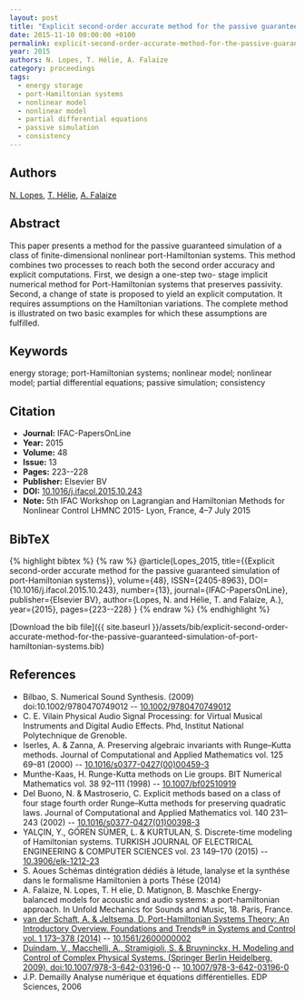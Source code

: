 ```yaml
---
layout: post
title: "Explicit second-order accurate method for the passive guaranteed simulation of port-Hamiltonian systems"
date: 2015-11-10 00:00:00 +0100
permalink: explicit-second-order-accurate-method-for-the-passive-guaranteed-simulation-of-port-hamiltonian-systems
year: 2015
authors: N. Lopes, T. Hélie, A. Falaize
category: proceedings
tags:
  - energy storage
  - port-Hamiltonian systems
  - nonlinear model
  - nonlinear model
  - partial differential equations
  - passive simulation
  - consistency
---
```

 
## Authors
[N. Lopes](authors/nicolas-lopes), [T. Hélie](authors/thomas-helie), [A. Falaize](authors/antoine-falaize)
 
## Abstract
This paper presents a method for the passive guaranteed simulation of a class of finite-dimensional nonlinear port-Hamiltonian systems. This method combines two processes to reach both the second order accuracy and explicit computations. First, we design a one-step two- stage implicit numerical method for Port-Hamiltonian systems that preserves passivity. Second, a change of state is proposed to yield an explicit computation. It requires assumptions on the Hamiltonian variations. The complete method is illustrated on two basic examples for which these assumptions are fulfilled.
 
## Keywords
energy storage; port-Hamiltonian systems; nonlinear model; nonlinear model; partial differential equations; passive simulation; consistency
 
## Citation
- **Journal:** IFAC-PapersOnLine
- **Year:** 2015
- **Volume:** 48
- **Issue:** 13
- **Pages:** 223--228
- **Publisher:** Elsevier BV
- **DOI:** [10.1016/j.ifacol.2015.10.243](https://doi.org/10.1016/j.ifacol.2015.10.243)
- **Note:** 5th IFAC Workshop on Lagrangian and Hamiltonian Methods for Nonlinear Control LHMNC 2015- Lyon, France, 4–7 July 2015
 
## BibTeX
{% highlight bibtex %}
{% raw %}
@article{Lopes_2015,
  title={{Explicit second-order accurate method for the passive guaranteed simulation of port-Hamiltonian systems}},
  volume={48},
  ISSN={2405-8963},
  DOI={10.1016/j.ifacol.2015.10.243},
  number={13},
  journal={IFAC-PapersOnLine},
  publisher={Elsevier BV},
  author={Lopes, N. and Hélie, T. and Falaize, A.},
  year={2015},
  pages={223--228}
}
{% endraw %}
{% endhighlight %}
 
[Download the bib file]({{ site.baseurl }}/assets/bib/explicit-second-order-accurate-method-for-the-passive-guaranteed-simulation-of-port-hamiltonian-systems.bib)
 
## References
- Bilbao, S. Numerical Sound Synthesis. (2009) doi:10.1002/9780470749012 -- [10.1002/9780470749012](https://doi.org/10.1002/9780470749012)
- C. E. Vilain Physical Audio Signal Processing: for Virtual Musical Instruments and Digital Audio Effects. Phd, Institut National Polytechnique de Grenoble.
- Iserles, A. & Zanna, A. Preserving algebraic invariants with Runge–Kutta methods. Journal of Computational and Applied Mathematics vol. 125 69–81 (2000) -- [10.1016/s0377-0427(00)00459-3](https://doi.org/10.1016/s0377-0427(00)00459-3)
- Munthe-Kaas, H. Runge-Kutta methods on Lie groups. BIT Numerical Mathematics vol. 38 92–111 (1998) -- [10.1007/bf02510919](https://doi.org/10.1007/bf02510919)
- Del Buono, N. & Mastroserio, C. Explicit methods based on a class of four stage fourth order Runge–Kutta methods for preserving quadratic laws. Journal of Computational and Applied Mathematics vol. 140 231–243 (2002) -- [10.1016/s0377-0427(01)00398-3](https://doi.org/10.1016/s0377-0427(01)00398-3)
- YALÇIN, Y., GÖREN SÜMER, L. & KURTULAN, S. Discrete-time modeling of Hamiltonian systems. TURKISH JOURNAL OF ELECTRICAL ENGINEERING &amp; COMPUTER SCIENCES vol. 23 149–170 (2015) -- [10.3906/elk-1212-23](https://doi.org/10.3906/elk-1212-23)
- S. Aoues Schémas dintégration dédiés à létude, lanalyse et la synthése dans le formalisme Hamiltonien à ports Thése (2014)
- A. Falaize, N. Lopes, T. H elie, D. Matignon, B. Maschke Energy-balanced models for acoustic and audio systems: a port-hamiltonian approach. In Unfold Mechanics for Sounds and Music, 18. Paris, France.
- [van der Schaft, A. & Jeltsema, D. Port-Hamiltonian Systems Theory: An Introductory Overview. Foundations and Trends® in Systems and Control vol. 1 173–378 (2014)](port-hamiltonian-systems-theory-an-introductory-overview) -- [10.1561/2600000002](https://doi.org/10.1561/2600000002)
- [Duindam, V., Macchelli, A., Stramigioli, S. & Bruyninckx, H. Modeling and Control of Complex Physical Systems. (Springer Berlin Heidelberg, 2009). doi:10.1007/978-3-642-03196-0](modeling-and-control-of-complex-physical-systems) -- [10.1007/978-3-642-03196-0](https://doi.org/10.1007/978-3-642-03196-0)
- J.P. Demailly Analyse numérique et équations différentielles. EDP Sciences, 2006

